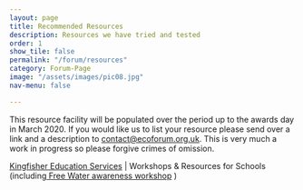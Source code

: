 ```yaml
---
layout: page
title: Recommended Resources
description: Resources we have tried and tested
order: 1
show_tile: false
permalink: "/forum/resources"
category: Forum-Page
image: "/assets/images/pic08.jpg"
nav-menu: false

---
```

This resource facility will be populated over the period up to the awards day in March 2020.  If you would like us to list your resource please send over a link and a description to [contact@ecoforum.org.uk](mailto:contact@ecoforum.org.uk).  This is very much a work in progress so please forgive crimes of omission.

[Kingfisher Education Services](https://www.kingfishereducation.co.uk)  | Workshops & Resources for Schools (including[ Free Water awareness workshop](https://www.kingfishereducation.co.uk/workshops-for-schools/water-awareness "Water awareness workshop ") )